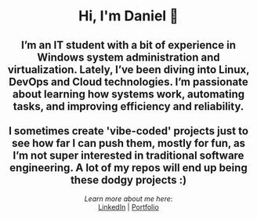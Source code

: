 <div align="center">

# Hi, I'm Daniel 👋

I’m an IT student with a bit of experience in **Windows system administration** and **virtualization**. Lately, I’ve been diving into **Linux**, **DevOps** and **Cloud technologies**. I’m passionate about learning how systems work, automating tasks, and improving efficiency and reliability.
<br/>
<br/>
I sometimes create 'vibe-coded' projects just to see how far I can push them, mostly for fun, as I’m  not super interested in traditional software engineering. A lot of my repos will end up being these dodgy projects :)
---
*Learn more about me here*:
<br/>
[LinkedIn](https://www.linkedin.com/in/daniel-sam-852487236) | [Portfolio](https://danieltsam-github.io)
</div>
